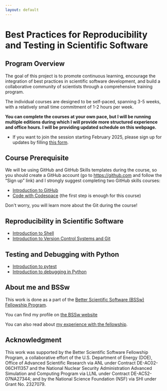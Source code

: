 ```yaml
---
layout: default
---
```


# Best Practices for Reproducibility and Testing in Scientific Software

## Program Overview

The goal of this project is to promote continuous learning, encourage the integration of best practices in scientific software development, and build a collaborative community of scientists through a comprehensive training program.

The individual courses are designed to be self-paced, spanning 3-5 weeks, with a relatively small time commitment of 1-2 hours per week.

**You can complete the courses at your own pace, but I will be running multiple editions during which I will provide more structured experience and office hours. I will be providing updated schedule on this webpage.**
- If you want to join the session starting February 2025, please sign up for updates by filling [this form](https://docs.google.com/forms/d/e/1FAIpQLSdMvgMOuDDlvBZJihMb1ZO6kIGpmyYG5LdjfdrqgYxjX32Zxg/viewform?usp=header).


## Course Prerequisite
We will be using GitHub and GitHub Skills templates during the course, so you should create a GitHub account (go to https://github.com and follow the “Sign up” link) and I strongly suggest completing two GitHub skills courses:

- [Introduction to GitHub](https://github.com/skills/introduction-to-github)
- [Code with Codespace](https://github.com/skills/code-with-codespaces) (the first step is enough for this course)

Don't worry, you will learn more about the Git during the course!

## Reproducibility in Scientific Software
- [Introduction to Shell](https://github.com/Science-Reproducibility/shell)
- [Introduction to Version Control Systems and Git](https://github.com/Science-Reproducibility/version-control-systems)

## Testing and Debugging with Python
- [Introduction to pytest](https://github.com/Science-Reproducibility/pytest-introduction)
- [Introduction to debugging in Python](https://github.com/Science-Reproducibility/python-debugging)

## About me and BSSw 
This work is done as a part of the [Better Scientific Software (BSSw) Fellowship Program](https://bssw.io/pages/bssw-fellowship-program).

You can find my profile on [the BSSw website](https://bssw.io/fellows/dorota-jarecka)

You can also read about [my experience with the fellowship](./blog-post.html).

## Acknowledgment 
This work was supported by the Better Scientific Software Fellowship Program, a collaborative effort of the U.S. Department of Energy (DOE), Office of Advanced Scientific Research via ANL under Contract DE-AC02-06CH11357 and the National Nuclear Security Administration Advanced Simulation and Computing Program via LLNL under Contract DE-AC52-07NA27344; and by the National Science Foundation (NSF) via SHI under Grant No. 2327079.


